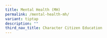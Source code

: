 ```yaml
---
title: Mental Health (MH)
permalink: /mental-health-mh/
variant: tiptap
description: ""
third_nav_title: Character Citizen Education
---
```

